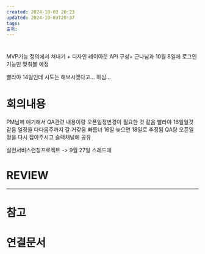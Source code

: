 ```yaml
---
created: 2024-10-03 20:23
updated: 2024-10-03T20:37
tags: 
출처: 
---
```

# 

MVP기능 정의에서 쳐내기 + 디자인 레이아웃
API 구성+ 근나님과
10월 8일에 로그인 기능만 맞춰볼 예정

빨라야 14일인데 시도는 해보시겠다고... 하심...



# 회의내용
PM님께 얘기해서 QA관련 내용이랑 오픈일정변경이 필요한 것 같음
빨라야 16일일것 같음 일정을 다다음주까지 갈 거갗음 빠름녀 16일 늦으면 18일로 추정됨
QA랑 오픈일정을 다시 잡아주시고 슬랙채널에 공유

실전서비스런칭프로젝트 -> 9월 27일 스레드에 

# REVIEW


---
# 참고

# 연결문서